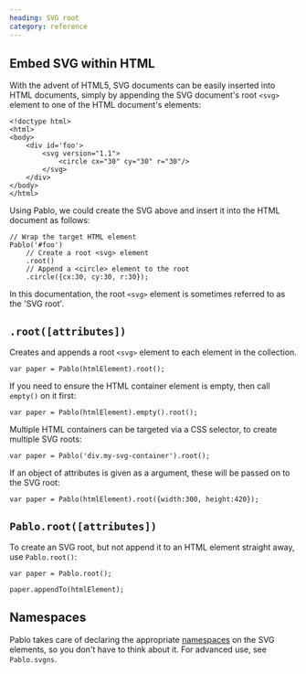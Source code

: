 ```yaml
--- 
heading: SVG root
category: reference
---
```


Embed SVG within HTML
---------------------

With the advent of HTML5, SVG documents can be easily inserted into HTML documents, simply by appending the SVG document's root `<svg>` element to one of the HTML document's elements:

	<!doctype html>
	<html>
	<body>
		<div id='foo'>
			<svg version="1.1">
				<circle cx="30" cy="30" r="30"/>
			</svg>
		</div>
	</body>
	</html>

Using Pablo, we could create the SVG above and insert it into the HTML document as follows:

	// Wrap the target HTML element
	Pablo('#foo')
		// Create a root <svg> element
		.root()
		// Append a <circle> element to the root
		.circle({cx:30, cy:30, r:30});

In this documentation, the root `<svg>` element is sometimes referred to as the 'SVG root'.


`.root([attributes])`
---------------------

Creates and appends a root `<svg>` element to each element in the collection.

    var paper = Pablo(htmlElement).root();

If you need to ensure the HTML container element is empty, then call `empty()` on it first:

	var paper = Pablo(htmlElement).empty().root();

Multiple HTML containers can be targeted via a CSS selector, to create multiple SVG roots:

    var paper = Pablo('div.my-svg-container').root();

If an object of attributes is given as a argument, these will be passed on to the SVG root:
	
	var paper = Pablo(htmlElement).root({width:300, height:420});


`Pablo.root([attributes])`
--------------------------

To create an SVG root, but not append it to an HTML element straight away, use `Pablo.root()`:

	var paper = Pablo.root();
	
	paper.appendTo(htmlElement);


Namespaces
----------

Pablo takes care of declaring the appropriate [namespaces][namespaces] on the SVG elements, so you don't have to think about it. For advanced use, see `Pablo.svgns`.

[namespaces]: https://developer.mozilla.org/en-US/docs/SVG/Namespaces_Crash_Course
